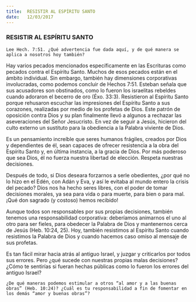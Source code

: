 ```yaml
---
title:  RESISTIR AL ESPÍRITU SANTO
date:   12/03/2017
---
```


### RESISTIR AL ESPÍRITU SANTO

`Lee Hech. 7:51. ¿Qué advertencia fue dada aquí, y de qué manera se aplica a nosotros hoy también?`
 
Hay varios pecados mencionados específicamente en las Escrituras como pecados contra el Espíritu Santo. Muchos de esos pecados están en el ámbito individual. Sin embargo, también hay dimensiones corporativas involucradas, como podemos concluir de Hechos 7:51. Esteban señala que sus acusadores son obstinados, como lo fueron los israelitas rebeldes cuando adoraron el becerro de oro (Éxo. 33:3). Resistieron al Espíritu Santo porque rehusaron escuchar las impresiones del Espíritu Santo a sus corazones, realizadas por medio de los profetas de Dios. Este patrón de oposición contra Dios y su plan finalmente llevó a algunos a rechazar las aseveraciones del Señor Jesucristo. En vez de seguir a Jesús, hicieron del culto externo un sustituto para la obediencia a la Palabra viviente de Dios.

Es un pensamiento increíble que seres humanos frágiles, creados por Dios y dependientes de él, sean capaces de ofrecer resistencia a la obra del Espíritu Santo y, en última instancia, a la gracia de Dios. Por más poderoso que sea Dios, él no fuerza nuestra libertad de elección. Respeta nuestras decisiones.

Después de todo, si Dios deseara forzarnos a serle obedientes, ¿por qué no lo hizo en el Edén, con Adán y Eva, y así le evitaba al mundo entero la crisis del pecado? Dios nos ha hecho seres libres, con el poder de tomar decisiones morales, ya sea para vida o para muerte, para bien o para mal. ¡Qué don sagrado (y costoso) hemos recibido!

Aunque todos son responsables por sus propias decisiones, también tenemos una responsabilidad corporativa: deberíamos animarnos el uno al otro para ser fieles, para obedecer la Palabra de Dios y mantenernos cerca de Jesús (Heb. 10:24, 25). Hoy, también resistimos al Espíritu Santo cuando resistimos la Palabra de Dios y cuando hacemos caso omiso al mensaje de sus profetas.

Es tan fácil mirar hacia atrás al antiguo Israel, y juzgar y criticarlos por todos sus errores. Pero ¿qué sucede con nuestras propias malas decisiones? ¿Cómo te sentirías si fueran hechas públicas como lo fueron los errores del antiguo Israel?

`¿De qué maneras podemos estimular a otros “al amor y a las buenas obras” (Heb. 10:24)? ¿Cuál es tu responsabilidad a fin de fomentar en los demás “amor y buenas obras”?`